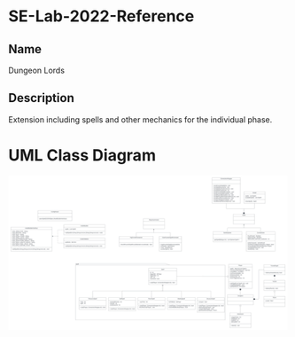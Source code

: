 # SE-Lab-2022-Reference

## Name
Dungeon Lords 

## Description
Extension including spells and other mechanics for the individual phase.

# UML Class Diagram
<p align="center">
<img src="/Game Extension_UML.jpg" width="550">
</p>
